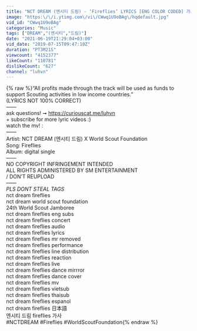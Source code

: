 ```yaml
---
title: "NCT DREAM (엔시티 드림) - ‘Fireflies’ LYRICS [ENG COLOR CODED] 가사"
image: "https:\/\/i.ytimg.com\/vi\/CWwq1U9oBAg\/hqdefault.jpg"
vid_id: "CWwq1U9oBAg"
categories: "Music"
tags: ["DREAM","(엔시티","드림)"]
date: "2021-06-19T21:29:04+03:00"
vid_date: "2019-07-15T09:47:10Z"
duration: "PT3M21S"
viewcount: "4152377"
likeCount: "110781"
dislikeCount: "627"
channel: "luhvn"
---
```

{% raw %}“All profits made through the track will be used as funds to support Scouting activities in low income countries.”<br />(LYRICS NOT 100% CORRECT)<br />——<br />ask questions! ➞ <a rel="nofollow" target="blank" href="https://curiouscat.me/luhvn">https://curiouscat.me/luhvn</a><br />+ subscribe for more lyric videos :)<br />watch the mv! : <br />——<br />Artist: NCT DREAM (엔시티 드림) X World Scout Foundation<br />Song: Fireflies<br />Album: digital single<br />——<br />NO COPYRIGHT INFRINGEMENT INTENDED<br />ALL RIGHTS ADMINISTERED BY SM ENTERTAINMENT<br />/ DON’T REUPLOAD<br />——<br />*PLS DONT STEAL TAGS*<br />nct dream fireflies<br />nct dream world scout foundation<br />24th World Scout Jamboree<br />nct dream fireflies eng subs<br />nct dream fireflies concert<br />nct dream fireflies audio<br />nct dream fireflies lyrics<br />nct dream fireflies mr removed<br />nct dream fireflies performance<br />nct dream fireflies line distribution<br />nct dream fireflies reaction<br />nct dream fireflies live<br />nct dream fireflies dance mirrror<br />nct dream fireflies dance cover<br />nct dream fireflies mv <br />nct dream fireflies vietsub<br />nct dream fireflies thaisub<br />nct dream fireflies espanol<br />nct dream fireflies 日本語<br />엔시티 드림 fireflies 가사<br />#NCTDREAM #Fireflies #WorldScoutFoundation{% endraw %}
